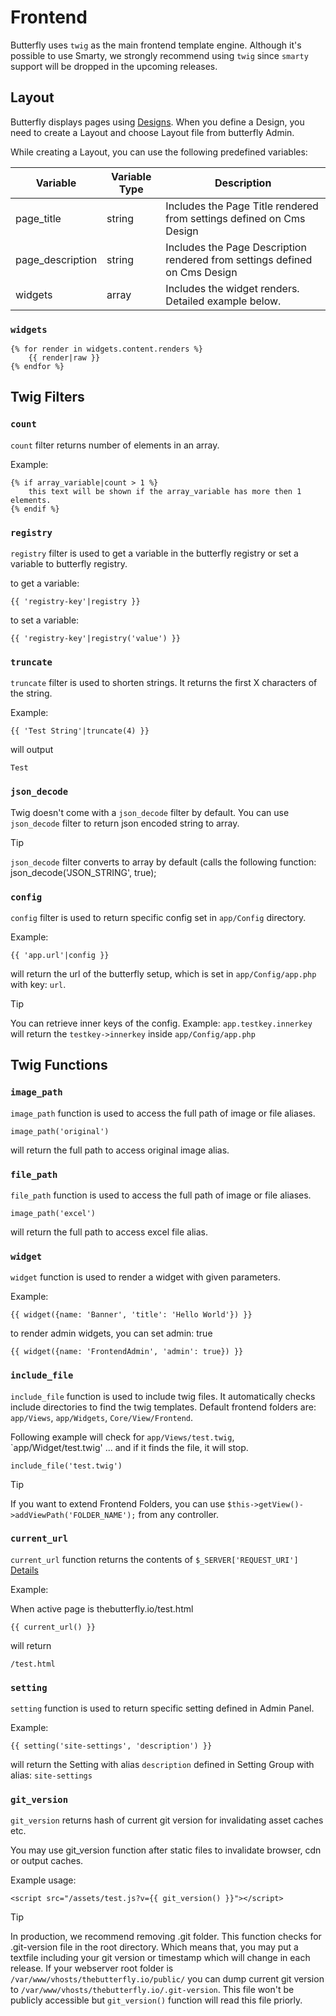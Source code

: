 # Frontend

Butterfly uses `twig` as the main frontend template engine. Although it's possible to use Smarty, we strongly recommend using 
`twig` since `smarty` support will be dropped in the upcoming releases.

## Layout

Butterfly displays pages using [Designs](https://thebutterfly.io/docs/#/design). When you define a Design, you need to create a Layout and choose 
Layout file from butterfly Admin.

While creating a Layout, you can use the following predefined variables:

Variable | Variable Type | Description
--- | --- | ---
page_title | string | Includes the Page Title rendered from settings defined on Cms Design
page_description | string | Includes the Page Description rendered from settings defined on Cms Design
widgets | array | Includes the widget renders. Detailed example below.

### `widgets`

```twig
{% for render in widgets.content.renders %}
    {{ render|raw }}
{% endfor %}
```
 

## Twig Filters

### `count`

`count` filter returns number of elements in an array.

Example:

```twig
{% if array_variable|count > 1 %}
    this text will be shown if the array_variable has more then 1 elements. 
{% endif %}
``` 

### `registry`

`registry` filter is used to get a variable in the butterfly registry or set a variable to butterfly registry.

to get a variable:
```twig
{{ 'registry-key'|registry }}
```

to set a variable:
```twig
{{ 'registry-key'|registry('value') }}
```

### `truncate`

`truncate` filter is used to shorten strings. It returns the first X characters of the string. 

Example:
```twig
{{ 'Test String'|truncate(4) }}
```

will output

```text
Test
```

### `json_decode`

Twig doesn't come with a `json_decode` filter by default. You can use `json_decode` filter to return json encoded string to array.

>[!TIP]
>
> `json_decode` filter converts to array by default (calls the following function: json_decode('JSON_STRING', true); 

### `config`

`config` filter is used to return specific config set in `app/Config` directory.

Example:

```twig
{{ 'app.url'|config }}
```

will return the url of the butterfly setup, which is set in `app/Config/app.php` with key: `url`.

>[!TIP]
> You can retrieve inner keys of the config. Example: `app.testkey.innerkey` will return the `testkey->innerkey`
> inside `app/Config/app.php`  

## Twig Functions

### `image_path`

`image_path` function is used to access the full path of image or file aliases.

```twig
image_path('original')
``` 

will return the full path to access original image alias.

### `file_path`

`file_path` function is used to access the full path of image or file aliases.

```twig
image_path('excel')
``` 

will return the full path to access excel file alias.

### `widget`

`widget` function is used to render a widget with given parameters.

Example:

```twig
{{ widget({name: 'Banner', 'title': 'Hello World'}) }}
``` 

to render admin widgets, you can set admin: true

```twig
{{ widget({name: 'FrontendAdmin', 'admin': true}) }}
```

### `include_file`

`include_file` function is used to include twig files. It automatically checks include directories to find the twig templates.
Default frontend folders are: `app/Views`, `app/Widgets`, `Core/View/Frontend`.

Following example will check for `app/Views/test.twig`, `app/Widget/test.twig' ... and if it finds the file, it will stop.

```twig
include_file('test.twig')
```

>[!TIP]
> If you want to extend Frontend Folders, you can use `$this->getView()->addViewPath('FOLDER_NAME');` from any controller. 

### `current_url`

`current_url` function returns the contents of `$_SERVER['REQUEST_URI']` [Details](https://www.php.net/manual/tr/reserved.variables.server.php)

Example:

When active page is thebutterfly.io/test.html

```twig
{{ current_url() }}
```

will return

```text
/test.html
```

### `setting`

`setting` function is used to return specific setting defined in Admin Panel. 

Example:

```twig
{{ setting('site-settings', 'description') }}
```

will return the Setting with alias `description` defined in Setting Group with alias: `site-settings`

### `git_version`

`git_version` returns hash of current git version for invalidating asset caches etc.

You may use git_version function after static files to invalidate browser, cdn or output caches.

Example usage:
```twig
<script src="/assets/test.js?v={{ git_version() }}"></script>
```  

>[!TIP]
> In production, we recommend removing .git folder. This function checks for .git-version file in the root directory. Which means that, 
> you may put a textfile including your git version or timestamp which will change in each release.
> If your webserver root folder is `/var/www/vhosts/thebutterfly.io/public/` you can dump current git version to `/var/www/vhosts/thebutterfly.io/.git-version`.
> This file won't be publicly accessible but `git_version()` function will read this file priorly.  